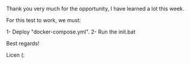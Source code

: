 Thank you very much for the opportunity, I have learned a lot this week. 

For this test to work, we must:

1- Deploy "docker-compose.yml".
2- Run the init.bat

Best regards! 

Licen (: